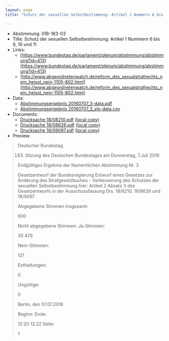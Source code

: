 ```yaml
---
layout: page
title: "Schutz der sexuellen Selbstbestimmung: Artikel 1 Nummern 6 bis 8, 10 und 11"

---
```


* Abstimmung: 018-183-03
* Title: Schutz der sexuellen Selbstbestimmung: Artikel 1 Nummern 6 bis 8, 10 und 11
* Links: 
    * [https://www.bundestag.de/parlament/plenum/abstimmung/abstimmung?id=413](https://www.bundestag.de/parlament/plenum/abstimmung/abstimmung?id=413)
    * [http://www.abgeordnetenwatch.de/reform_des_sexualstrafrechts_nein_heisst_nein-1105-802.html](http://www.abgeordnetenwatch.de/reform_des_sexualstrafrechts_nein_heisst_nein-1105-802.html)
* Data: 
    * [Abstimmungsergebnis 20160707_3-data.pdf](/abstimmungsliste/20160707_3-data.pdf)
    * [Abstimmungsergebnis 20160707_3_xls-data.csv](/abstimmungsliste/analyses/20160707_3_xls-data.csv)
* Documents: 
    * [Drucksache 18/08210.pdf](http://dip21.bundestag.de/dip21/btd/18/082/1808210.pdf) ([local copy](/abstimmungsdaten/018-183-03/1808210.pdf))
    * [Drucksache 18/08626.pdf](http://dip21.bundestag.de/dip21/btd/18/086/1808626.pdf) ([local copy](/abstimmungsdaten/018-183-03/1808626.pdf))
    * [Drucksache 18/09097.pdf](http://dip21.bundestag.de/dip21/btd/18/090/1809097.pdf) ([local copy](/abstimmungsdaten/018-183-03/1809097.pdf))
* Preview: 
> Deutscher Bundestag
> 
> 183. Sitzung des Deutschen Bundestages
> am Donnerstag, 7.Juli 2016
> 
> Endgültiges Ergebnis der Namentlichen Abstimmung Nr. 3
> 
> Gesetzentwurf der Bundesregierung
> Entwurf eines Gesetzes zur Änderung des Strafgesetzbuches - Verbesserung des Schutzes
> der sexuellen Selbstbestimmung
> hier: Artikel 2 Absatz 3 des Gesetzentwurfs in der Ausschussfassung
> Drs. 18/8210, 18/8626 und 18/9097
> 
> Abgegebene Stimmen insgesamt:
> 
> 600
> 
> Nicht abgegebene Stimmen:
> Ja-Stimmen:
> 
> 30
> 479
> 
> Nein-Stimmen:
> 
> 121
> 
> Enthaltungen:
> 
> 0
> 
> Ungültige:
> 
> 0
> 
> Berlin, den 07.07.2016
> 
> Beginn:
> Ende:
> 
> 12:20
> 12:22
> Seite:
> 
> 1
> 
> 
